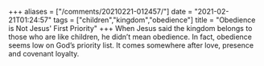 +++
aliases = ["/comments/20210221-012457/"]
date = "2021-02-21T01:24:57"
tags = ["children","kingdom","obedience"]
title = "Obedience is Not Jesus' First Priority"
+++
When Jesus said the kingdom belongs to those who are like children, he didn’t mean obedience. In fact, obedience seems low on God’s priority list. It comes somewhere after love, presence and covenant loyalty.


